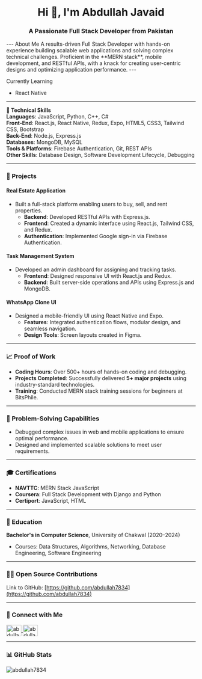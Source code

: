 <h1 align="center">Hi 👋, I'm Abdullah Javaid</h1>
<h3 align="center">A Passionate Full Stack Developer from Pakistan</h3>
---
About Me  
A results-driven Full Stack Developer with hands-on experience building scalable web applications and solving complex technical challenges. Proficient in the **MERN stack**, mobile development, and RESTful APIs, with a knack for creating user-centric designs and optimizing application performance.
---

Currently Learning  
- React Native 
---
**🔧 Technical Skills**  
**Languages**: JavaScript, Python, C++, C#  
**Front-End**: React.js, React Native, Redux, Expo, HTML5, CSS3, Tailwind CSS, Bootstrap  
**Back-End**: Node.js, Express.js  
**Databases**: MongoDB, MySQL  
**Tools & Platforms**: Firebase Authentication, Git, REST APIs  
**Other Skills**: Database Design, Software Development Lifecycle, Debugging  

---

### **📂 Projects**  

#### **Real Estate Application**  
- Built a full-stack platform enabling users to buy, sell, and rent properties.  
  - **Backend**: Developed RESTful APIs with Express.js.  
  - **Frontend**: Created a dynamic interface using React.js, Tailwind CSS, and Redux.  
  - **Authentication**: Implemented Google sign-in via Firebase Authentication.  

#### **Task Management System**  
- Developed an admin dashboard for assigning and tracking tasks.  
  - **Frontend**: Designed responsive UI with React.js and Redux.  
  - **Backend**: Built server-side operations and APIs using Express.js and MongoDB.  

#### **WhatsApp Clone UI**  
- Designed a mobile-friendly UI using React Native and Expo.  
  - **Features**: Integrated authentication flows, modular design, and seamless navigation.  
  - **Design Tools**: Screen layouts created in Figma.  

---

### **📈 Proof of Work**  
- **Coding Hours**: Over 500+ hours of hands-on coding and debugging.  
- **Projects Completed**: Successfully delivered **5+ major projects** using industry-standard technologies.  
- **Training**: Conducted MERN stack training sessions for beginners at BitsPhile.  

---

### **🧠 Problem-Solving Capabilities**  
- Debugged complex issues in web and mobile applications to ensure optimal performance.  
- Designed and implemented scalable solutions to meet user requirements.  

---

### **🎓 Certifications**  
- **NAVTTC**: MERN Stack JavaScript  
- **Coursera**: Full Stack Development with Django and Python  
- **Certiport**: JavaScript, HTML  

---

### **📜 Education**  
**Bachelor's in Computer Science**, University of Chakwal (2020–2024)  
- Courses: Data Structures, Algorithms, Networking, Database Engineering, Software Engineering  

---

### **👨‍💻 Open Source Contributions**  
Link to GitHub: [https://github.com/abdullah7834](https://github.com/abdullah7834)  

---

### **🔗 Connect with Me**  
<p align="left">
  <a href="https://linkedin.com/in/abdullahjavaid" target="blank">
    <img align="center" src="https://raw.githubusercontent.com/rahuldkjain/github-profile-readme-generator/master/src/images/icons/Social/linked-in-alt.svg" alt="abdullahjavaid" height="30" width="40" />
  </a>
  <a href="https://github.com/abdullah7834" target="blank">
    <img align="center" src="https://raw.githubusercontent.com/rahuldkjain/github-profile-readme-generator/master/src/images/icons/Social/github.svg" alt="abdullah7834" height="30" width="40" />
  </a>
</p>

---

### 📊 GitHub Stats  
<p><img align="center" src="https://github-readme-stats.vercel.app/api/top-langs?username=abdullah7834&show_icons=true&locale=en&layout=compact" alt="abdullah7834" /></p>
